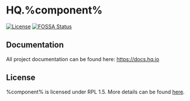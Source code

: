 HQ.%component%
=========

[![License](https://img.shields.io/badge/License-RPL%201.5-red.svg)](https://opensource.org/licenses/RPL-1.5)
[![FOSSA Status](https://app.fossa.io/api/projects/git%2Bgithub.com%2Fhq-io%2FHQ.%component%.svg?type=shield)](https://app.fossa.io/projects/git%2Bgithub.com%2Fhq-io%2FHQ.%component%?ref=badge_shield)

## Documentation

All project documentation can be found here: https://docs.hq.io

## License
%component% is licensed under RPL 1.5. More details can be found [here](https://github.com/hq-io/HQ.%component%/blob/master/LICENSE.md).